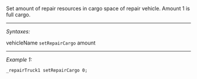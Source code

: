 Set amount of repair resources in cargo space of repair vehicle.
Amount 1 is full cargo.


---
*Syntaxes:*

vehicleName `setRepairCargo` amount

---
*Example 1:*

```sqf
_repairTruck1 setRepairCargo 0;
```